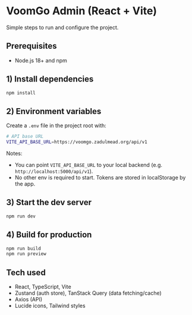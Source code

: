 # VoomGo Admin (React + Vite)

Simple steps to run and configure the project.

## Prerequisites
- Node.js 18+ and npm

## 1) Install dependencies
```bash
npm install
```

## 2) Environment variables
Create a `.env` file in the project root with:
```bash
# API base URL
VITE_API_BASE_URL=https://voomgo.zadulmead.org/api/v1
```

Notes:
- You can point `VITE_API_BASE_URL` to your local backend (e.g. `http://localhost:5000/api/v1`).
- No other env is required to start. Tokens are stored in localStorage by the app.

## 3) Start the dev server
```bash
npm run dev
```

## 4) Build for production
```bash
npm run build
npm run preview
```

## Tech used
- React, TypeScript, Vite
- Zustand (auth store), TanStack Query (data fetching/cache)
- Axios (API)
- Lucide icons, Tailwind styles

